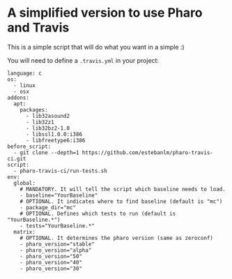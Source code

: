 A simplified version to use Pharo and Travis
======

This is a simple script that will do what you want in a simple :)


You will need to define a `.travis.yml` in your project:
```
language: c
os:
  - linux
  - osx
addons:
  apt:
    packages:
      - lib32asound2
      - lib32z1
      - lib32bz2-1.0
      - libssl1.0.0:i386
      - libfreetype6:i386
before_script: 
  - git clone --depth=1 https://github.com/estebanlm/pharo-travis-ci.git
script:
  - pharo-travis-ci/run-tests.sh
env: 
  global: 
    # MANDATORY. It will tell the script which baseline needs to load.
    - baseline="YourBaseline"
    # OPTIONAL. It indicates where to find baseline (default is "mc")
    - package_dir="mc"
    # OPTIONAL. Defines which tests to run (default is "YourBaseline.*")
    - tests="YourBaseline.*"
  matrix: 
    # OPTIONAL. It determines the pharo version (same as zeroconf)
    - pharo_version="stable"
    - pharo_version="alpha" 		
    - pharo_version="50"
    - pharo_version="40"
    - pharo_version="30"
```
